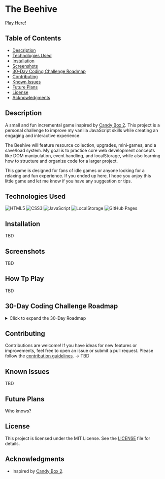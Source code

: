 # The Beehive

[Play Here!](https://ymoretto.github.io/beehive/)

## Table of Contents

- [Description](#description)
- [Technologies Used](#technologies-used)
- [Installation](#installation)
- [Screenshots](#screenshots)
- [30-Day Coding Challenge Roadmap](#30-day-coding-challenge-roadmap)
- [Contributing](#contributing)
- [Known Issues](#known-issues)
- [Future Plans](#future-plans)
- [License](#license)
- [Acknowledgments](#acknowledgments)

## Description

A small and fun incremental game inspired by [Candy Box 2](https://candybox2.github.io/). This project is a personal challenge to improve my vanilla JavaScript skills while creating an engaging and interactive experience.

The Beehive will feature resource collection, upgrades, mini-games, and a save/load system. My goal is to practice core web development concepts like DOM manipulation, event handling, and localStorage, while also learning how to structure and organize code for a larger project.

This game is designed for fans of idle games or anyone looking for a relaxing and fun experience. If you ended up here, I hope you anjoy this little game and let me know if you have any suggestion or tips.

## Technologies Used

![HTML5](https://img.shields.io/badge/HTML5-%23E34F26.svg?style=flat-square&logo=html5&logoColor=white)
![CSS3](https://img.shields.io/badge/CSS3-%231572B6.svg?style=flat-square&logo=css3&logoColor=white)
![JavaScript](https://img.shields.io/badge/JavaScript-%23F7DF1E.svg?style=flat-square&logo=javascript&logoColor=black)
![LocalStorage](https://img.shields.io/badge/LocalStorage-%23FFCA28.svg?style=flat-square&logo=googlechrome&logoColor=black)
![GitHub Pages](https://img.shields.io/badge/GitHub%20Pages-%23327FC7.svg?style=flat-square&logo=github&logoColor=white)

## Installation

TBD

## Screenshots

TBD

## How Tp Play

TBD

## 30-Day Coding Challenge Roadmap

<details>
<summary>Click to expand the 30-Day Roadmap</summary>

**_Day 0: Project Setup_**

[x] Create a GitHub repository (TheBeehive).
[x] Set up a README.md.
[X] Prepare basic roadmap.

**_Day 1: The Honey Counter_**

[X] Display a simple number: "You have X honey".
[X] Add a function to increment honey every second.

**_Day 2: Buttons & Basic Actions_**

[X] Add a "Collect Honey" button (manual honey collection) when user gets 10 honeys.
[X] Clicking increases honey count.

**_Day 3: Worker Bee System_**

[X] Add "buy Worker Bee" btn when user reaches 10 honey (previously 50, but that was too much)
[X] "Your X bee buzzing around"

**_Day 4: Pollen Collector_**

[ ] Worker Bee starts collecting polen.
[ ] Number of Worker change time of polen collection.

**_Day 5: Save & Load System_**

[ ] Store honey and upgrades in localStorage so progress is saved.
[ ] Add a increasing cost for buying more Worker Bees

**_Day 6: Flower Garden_**

[ ] You can use honey to plant flowers.
[ ] Flowers can impact in the amount or speed of honey being collected.

**_Day 7: Daily Progress & Polishing_**

[ ] Review progress so far and fix any bugs.
[ ] Improve code structure (clean up script.js into smaller functions).

**_Day 8: Add a New Resource – Beeswax_**

[ ] Unlock Beeswax after reaching a certain amount of honey.
[ ] Beeswax can be used to buy new upgrades (like Lollipops).

**_Day 9: First Mini-Game – Beehive Defense_**

[ ] Implement a basic enemy (e.g., Wasps trying to steal honey).
[ ] Simple defense mechanic (click to swat wasps).

**_Day 10: Introduce Quests_**

[ ] Add a quest system where the Queen Bee gives tasks (e.g., "Collect 500 honey").
[ ] Reward players with special upgrades.

**_Day 11: Graphics Upgrade_**

[ ] Add simple bee animations for collecting honey.
[ ] Make buttons visually more appealing.

**_Day 12: Add Honey-Based Crafting_**

[ ] Players can craft Honeycombs using Honey + Beeswax.
[ ] Honeycombs unlock better auto-collectors.

**_Day 13: Unlock New Beekeepers_**

[ ] Introduce advanced beekeepers who gather honey faster.
[ ] Make the cost of beekeepers scale dynamically.

**_Day 14: Midway Review & Bug Fixes_**

[ ] Test all features and fix UI bugs.
[ ] Optimize the save system.

**_Day 15: Expand the Beehive_**

[ ] Add a new section: "The Hive", where bees live.
[ ] Players can upgrade the Hive to increase honey production.

**_Day 16: New Resource – Royal Jelly_**

[ ] Unlock Royal Jelly after a major upgrade.
[ ] Royal Jelly is rare and used for special powers.

**_Day 17: Bee Evolution System_**

[ ] Add an evolution mechanic where bees improve over time.
Example: Worker Bees → Elite Bees → Royal Guard Bees.

**_Day 18: Second Mini-Game – Honey Race_**

[ ] Introduce a small racing game where bees compete to gather the most honey.
[ ] Reward the player with extra honey.

**_Day 19: First Special Event_**

[ ] Add a seasonal event (Spring Festival).
[ ] Temporary buffs like double honey production for 5 minutes.

**_Day 20: Beehive Customization_**

[ ] Allow players to customize the hive’s appearance.
[ ] Different skins based on achievements.

**_Day 21: Endgame Content – The Bee Queen_**

[ ] Players can interact with the Queen for major decisions.
[ ] New mechanics unlocked at high levels.

**_Day 22: Unlock the Outside World_**

[ ] Introduce exploration: Send bees on missions for rare materials.

**_Day 23: Trading System_**

[ ] Add a way to trade honey for other resources.
[ ] Interact with NPC Beekeepers in other hives.

**_Day 24: Achievements & Rewards_**

[ ] Add an achievement system for milestones (e.g., "Collect 1 million honey").
[ ] Players get some kind of rewards.

**_Day 25: Game Balancing_**

[ ] Adjust honey production rates.
[ ] Make upgrades progress smoothly.

**_Day 26: Sound Effects & Music_**

[ ] Add buzzing sounds, a background soundtrack, and button clicks.

**_Day 27: Final Boss – The Wasp King_**

[ ] Players must defend the hive from the Wasp King.
[ ] Completing this event unlocks endgame content.

**_Day 28: Polish & Final Bug Fixes_**

[ ] Playtest the game from start to finish.
[ ] Fix major bugs and balancing issues.

**_Day 29: Deployment & Optimization_**

[ ] Host the game on GitHub Pages or another free hosting service.
[ ] Optimize for faster load times.

**_Day 30: Official Launch & Celebration! 🎉_**

[ ] Announce the project completion.
[ ] Share on GitHub, Twitter, or forums.

</details>

## Contributing

Contributions are welcome! If you have ideas for new features or improvements, feel free to open an issue or submit a pull request. Please follow the [contribution guidelines](CONTRIBUTING.md). -> TBD

## Known Issues

TBD

## Future Plans

Who knows?

## License

This project is licensed under the MIT License. See the [LICENSE](LICENSE) file for details.

## Acknowledgments

- Inspired by [Candy Box 2](https://candybox2.github.io/).
